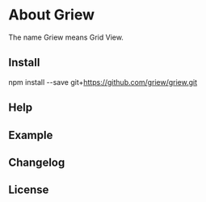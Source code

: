 About Griew
===========
The name Griew means Grid View.

Install
----
npm install --save git+https://github.com/griew/griew.git

Help
----

Example
-------

Changelog
---------

License
-------
